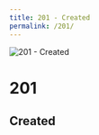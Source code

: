 ```yaml
---
title: 201 - Created
permalink: /201/
---
```

![201 - Created](http://i.imgur.com/Vz65V6c.jpg)  
# 201  
## Created  
